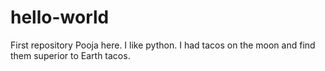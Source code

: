 # hello-world
First repository
Pooja here. I like python.
I had tacos on the moon and find them superior to Earth tacos.
